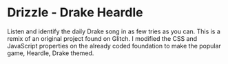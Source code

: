 # Drizzle - Drake Heardle

Listen and identify the daily Drake song in as few tries as you can. This is a remix of an original project found on Glitch. I modified the CSS and JavaScript properties on the already coded foundation to make the popular game, Heardle, Drake themed.
